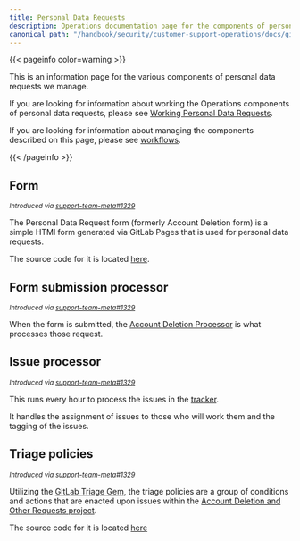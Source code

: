 ```yaml
---
title: Personal Data Requests
description: Operations documentation page for the components of personal data requests we manage
canonical_path: "/handbook/security/customer-support-operations/docs/gitlab/personal-data-requests"
---
```


{{< pageinfo color=warning >}}

This is an information page for the various components of personal data requests we manage.

If you are looking for information about working the Operations components of personal data requests, please see [Working Personal Data Requests](../../workflows/personal-data-requests).

If you are looking for information about managing the components described on this page, please see [workflows](../../workflows).

{{< /pageinfo >}}

## Form

<sup>*Introduced via [support-team-meta#1329](https://gitlab.com/gitlab-com/support/support-team-meta/-/issues/1329)*</sup>

The Personal Data Request form (formerly Account Deletion form) is a simple HTMl form generated via GitLab Pages that is used for personal data requests.

The source code for it is located [here](https://gitlab.com/gitlab-support-readiness/forms/account-deletion-form).

## Form submission processor

<sup>*Introduced via [support-team-meta#1329](https://gitlab.com/gitlab-com/support/support-team-meta/-/issues/1329)*</sup>

When the form is submitted, the [Account Deletion Processor](https://gitlab.com/gitlab-support-readiness/processors/account-deletion-processor) is what processes those request.

## Issue processor

<sup>*Introduced via [support-team-meta#1329](https://gitlab.com/gitlab-com/support/support-team-meta/-/issues/1329)*</sup>

This runs every hour to process the issues in the [tracker](https://gitlab.com/gitlab-support-readiness/processors/account-deletion-processor).

It handles the assignment of issues to those who will work them and the tagging of the issues.

## Triage policies

<sup>*Introduced via [support-team-meta#1329](https://gitlab.com/gitlab-com/support/support-team-meta/-/issues/1329)*</sup>

Utilizing the [GitLab Triage Gem](https://gitlab.com/gitlab-org/ruby/gems/gitlab-triage), the triage policies are a group of conditions and actions that are enacted upon issues within the [Account Deletion and Other Requests project](https://gitlab.com/gitlab-com/gdpr-request).

The source code for it is located [here](https://gitlab.com/gitlab-com/gdpr-request/-/blob/master/.triage-policies.yml)
